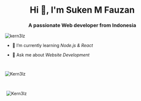 <h1 align="center">Hi 👋, I'm Suken M Fauzan</h1>
<h3 align="center">A passionate Web developer from Indonesia</h3>

<p align="left"> <img src="https://komarev.com/ghpvc/?username=kern3lz&label=Profile%20views&color=0e75b6&style=flat" alt="kern3lz" /> </p>

- 🌱 I’m currently learning *Node.js & React*

- 💬 Ask me about *Website Development*

<br>
<p><img align="center" src="https://github-readme-stats.vercel.app/api/top-langs?username=Kern3lz&theme=bear&show_icons=true&locale=en&layout=compact" alt="Kern3lz" /></p>
<br>
<p>&nbsp;<img align="center" src="https://github-readme-stats.vercel.app/api?username=Kern3lz&theme=bear&show_icons=true&locale=en" alt="Kern3lz" /></p>
